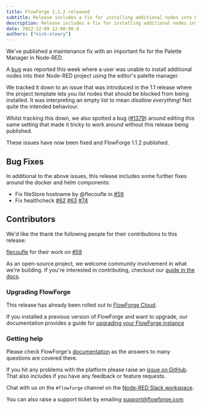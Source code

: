 ```yaml
---
title: FlowForge 1.1.2 released
subtitle: Release includes a fix for installing additional nodes into Node-RED.
description: Release includes a fix for installing additional nodes into Node-RED.
date: 2022-12-09 12:00:00.0
authors: ["nick-oleary"]
---
```


We've published a maintenance fix with an important fix for the Palette Manager in Node-RED.

<!--more-->

A [bug](https://github.com/flowforge/flowforge/issues/1367) was reported this week
where a user was unable to install additional nodes into their Node-RED project
using the editor's palette manager.

We tracked it down to an issue that was introduced in the 1.1 release where the
project template lets you list nodes that should be blocked from being installed.
It was interpreting an empty list to mean _disallow everything_! Not quite the
intended behaviour.

Whilst tracking this down, we also spotted a bug ([#1379](https://github.com/flowforge/flowforge/issues/1379))
around editing this same setting that made it tricky to work around without this
release being published.

These issues have now been fixed and FlowForge 1.1.2 published.

## Bug Fixes

In additional to the above issues, this release includes some further fixes around
the docker and helm components:

 - Fix fileStore hostname by @flecoufle in [#59](https://github.com/flowforge/docker-compose/pull/59)
 - Fix healthcheck [#62](https://github.com/flowforge/docker-compose/pull/62) [#63](https://github.com/flowforge/docker-compose/pull/63) [#74](https://github.com/flowforge/helm/pull/74)


## Contributors

We'd like the thank the following people for their contributions to this release:

[flecoufle](https://github.com/flecoufle) for their work on [#59](https://github.com/flowforge/docker-compose/pull/59)

As an open-source project, we welcome community involvement in what we're building.
If you're interested in contributing, checkout our [guide in the docs](https://flowforge.com/docs/contribute/).

### Upgrading FlowForge

This release has already been rolled out to [FlowForge Cloud](https://app.flowforge.com).

If you installed a previous version of FlowForge and want to upgrade, our documentation provides a
guide for [upgrading your FlowForge instance](https://flowforge.com/docs/install/upgrading/)

### Getting help

Please check FlowForge's [documentation](https://flowforge.com/docs/) as the answers to many questions are covered there.

If you hit any problems with the platform please raise an [issue on GitHub](https://github.com/flowforge/flowforge/issues).
That also includes if you have any feedback or feature requests.

Chat with us on the `#flowforge` channel on the [Node-RED Slack workspace](https://nodered.org/slack).

You can also raise a support ticket by emailing [support@flowforge.com](mailto:support@flowforge.com)
